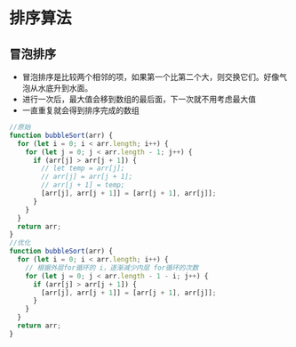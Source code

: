 # 排序算法

## 冒泡排序

- 冒泡排序是比较两个相邻的项，如果第一个比第二个大，则交换它们。好像气泡从水底升到水面。
- 进行一次后，最大值会移到数组的最后面，下一次就不用考虑最大值
- 一直重复就会得到排序完成的数组

```js
//原始
function bubbleSort(arr) {
  for (let i = 0; i < arr.length; i++) {
    for (let j = 0; j < arr.length - 1; j++) {
      if (arr[j] > arr[j + 1]) {
        // let temp = arr[j];
        // arr[j] = arr[j + 1];
        // arr[j + 1] = temp;
        [arr[j], arr[j + 1]] = [arr[j + 1], arr[j]];
      }
    }
  }
  return arr;
}
//优化
function bubbleSort(arr) {
  for (let i = 0; i < arr.length; i++) {
    // 根据外层for循环的 i，逐渐减少内层 for循环的次数
    for (let j = 0; j < arr.length - 1 - i; j++) {
      if (arr[j] > arr[j + 1]) {
        [arr[j], arr[j + 1]] = [arr[j + 1], arr[j]];
      }
    }
  }
  return arr;
}
```
